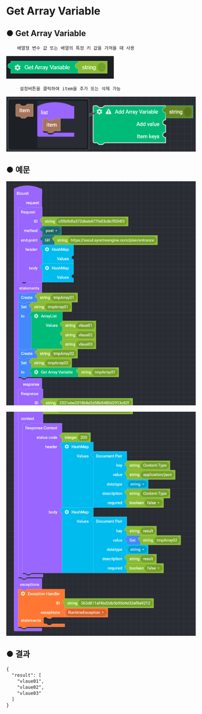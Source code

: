 # Get Array Variable

## ● Get Array Variable

        배열형 변수 값 또는 배열의 특정 키 값을 가져올 때 사용

![](../../.gitbook/assets/image%20%28217%29.png)

         설정버튼을 클릭하여 item을 추가 또는 삭제 가능

![](../../.gitbook/assets/image%20%2872%29.png)

## ● 예문

![](../../.gitbook/assets/image%20%28123%29.png)

![](../../.gitbook/assets/image%20%28111%29.png)

## ● 결과

```text
{
  "result": [
    "vlaue01",
    "vlaue02",
    "vlaue03"
  ]
}
```

